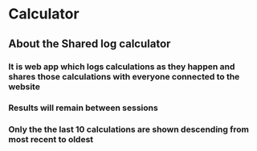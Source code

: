 # Calculator

## About the Shared log calculator 

### It is web app which logs calculations as they happen and shares those calculations with everyone connected to the website
### Results will remain between sessions
### Only the the last 10 calculations are shown descending from most recent to oldest
